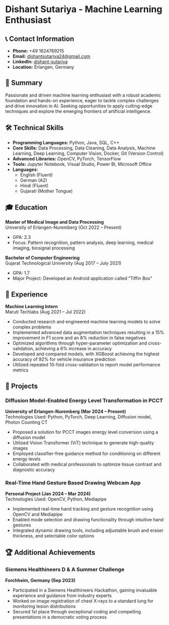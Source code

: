 # Dishant Sutariya - Machine Learning Enthusiast

## 📞 Contact Information
- **Phone:** +49 1624769215
- **Email:** [dishantsutariya24@gmail.com](mailto:dishantsutariya24@gmail.com)
- **LinkedIn:** [dishant-sutariya](https://linkedin.com/in/dishant-sutariya)
- **Location:** Erlangen, Germany

## 📝 Summary
Passionate and driven machine learning enthusiast with a robust academic foundation and hands-on experience, eager to tackle complex challenges and drive innovation in AI. Seeking opportunities to apply cutting-edge techniques and explore the emerging frontiers of artificial intelligence.

## 🛠 Technical Skills
- **Programming Languages:** Python, Java, SQL, C++
- **Core Skills:** Data Processing, Data Cleaning, Data Analysis, Machine Learning, Deep Learning, Computer Vision, Docker, Git (Version Control)
- **Advanced Libraries:** OpenCV, PyTorch, TensorFlow
- **Tools:** Jupyter Notebook, Visual Studio, Power BI, Microsoft Office
- **Languages:** 
  - English (Fluent)
  - German (A2)
  - Hindi (Fluent)
  - Gujarati (Mother Tongue)

## 🎓 Education
**Master of Medical Image and Data Processing**  
University of Erlangen-Nuremberg (Oct 2022 – Present)  
- GPA: 2.3
- Focus: Pattern recognition, pattern analysis, deep learning, medical imaging, biosignal processing

**Bachelor of Computer Engineering**  
Gujarat Technological University (Aug 2017 – July 2021)  
- GPA: 1.7
- Major Project: Developed an Android application called "Tiffin Box"

## 💼 Experience
**Machine Learning Intern**  
Maruti Techlabs (Aug 2021 – Jul 2022)  
- Conducted research and engineered machine learning models to solve complex problems
- Implemented advanced data augmentation techniques resulting in a 15% improvement in F1 score and an 8% reduction in false negatives
- Optimized algorithms through hyper-parameter optimization and cross-validation, achieving a 6% increase in accuracy
- Developed and compared models, with XGBoost achieving the highest accuracy of 92% for vehicle insurance prediction
- Utilized repeated 10-fold cross-validation to report model performance metrics

## 🚀 Projects
### Diffusion Model-Enabled Energy Level Transformation in PCCT
**University of Erlangen-Nuremberg (Mar 2024 – Present)**  
Technologies Used: Python, PyTorch, Deep Learning, Diffusion model, Photon Counting CT  
- Proposed a solution for PCCT images energy level conversion using a diffusion model
- Utilized Vision Transformer (ViT) technique to generate high-quality images
- Employed classifier-free guidance method for conditioning on different energy levels
- Collaborated with medical professionals to optimize tissue contrast and diagnostic accuracy

### Real-Time Hand Gesture Based Drawing Webcam App
**Personal Project (Jan 2024 – Mar 2024)**  
Technologies Used: OpenCV, Python, Mediapipe  
- Implemented real-time hand tracking and gesture recognition using OpenCV and Mediapipe
- Enabled mode selection and drawing functionality through intuitive hand gestures
- Integrated dynamic drawing tools, including adjustable brush and eraser thickness, and selectable color options

## 🏆 Additional Achievements
### Siemens Healthineers D & A Summer Challenge
**Forchheim, Germany (Sep 2023)**  
- Participated in a Siemens Healthineers Hackathon, gaining invaluable experience and guidance from industry experts
- Worked on image registration of chest X-rays to a standard lung for monitoring lesion distributions
- Secured 1st place through exceptional coding and compelling presentations in a democratic voting process
